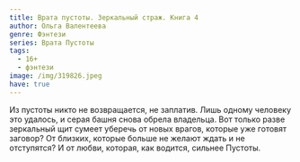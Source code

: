 ```yaml
---
title: Врата пустоты. Зеркальный страж. Книга 4
author: Ольга Валентеева
genre: Фэнтези
series: Врата Пустоты
tags:
  - 16+
  - фэнтези
image: /img/319826.jpeg
have: true
---
```

Из пустоты никто не возвращается, не заплатив. Лишь одному человеку это удалось, и серая башня снова обрела владельца. Вот только разве зеркальный щит сумеет уберечь от новых врагов, которые уже готовят заговор? От близких, которые больше не желают ждать и не отступятся? И от любви, которая, как водится, сильнее Пустоты.
